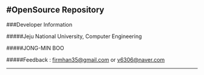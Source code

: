 #OpenSource Repository
-----
###Developer Information

#####Jeju National University, Computer Engineering

#####JONG-MIN BOO

#####Feedback : firmhan35@gmail.com or v6306@naver.com

-----
